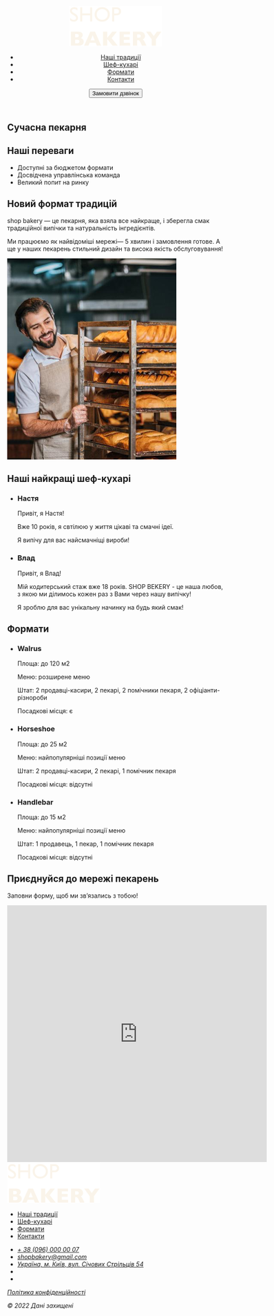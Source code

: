 <!DOCTYPE html>
<html lang="uk">
  <head>
    <meta charset="UTF-8" />
    <meta name="viewport" content="width=device-width, initial-scale=1.0" />
    <title>Сучасна пекарня</title>
    <!-- Fonts -->
    <link rel="preconnect" href="https://fonts.googleapis.com" />
    <link rel="preconnect" href="https://fonts.gstatic.com" crossorigin />
    <link
      href="https://fonts.googleapis.com/css2?family=Poppins:wght@300;400;600;900&display=swap"
      rel="stylesheet"
    />
    <!-- Styles -->
    <link rel="stylesheet" href="./css/Styles.css" />
  </head>
  <body>
    <header class="header">
      <div class="container">
        <div class="header-container">
          <nav class="header-nav">
            <a href="Beginning.html">
              <img src="./Images/logo.svg" alt="Логотип сучасної пекарні" />
            </a>
            <ul class="header-menu">
              <li>
                <a class="link" href="#traditions-section">Наші традиції</a>
              </li>
              <li><a class="link" href="#chefs-section">Шеф-кухарі</a></li>
              <li><a class="link" href="#formats-section">Формати</a></li>
              <li><a class="link" href="#contacts-section">Контакти</a></li>
            </ul>
          </nav>
          <button class="button" type="button">Замовити дзвінок</button>
        </div>
      </div>
    </header>
    <main>
      <section class="hero-section">
        <div class="container">
          <h1 class="hero-title">
            <span class="accent">Сучасна</span> пекарня
          </h1>
        </div>
      </section>
      <section class="advantages-section">
        <div class="container">
          <h2 class="visually-hidden">Наші переваги</h2>
          <ul class="advantages-list">
            <li class="advantages-item">Доступні за бюджетом формати</li>
            <li class="advantages-item">Досвідчена управлінська команда</li>
            <li class="advantages-item">Великий попит на ринку</li>
          </ul>
        </div>
      </section>
      <section class="traditions-section section" id="traditions-section">
        <div class="container">
          <div class="tradition-container">
            <div class="tradition-content">
              <h2 class="tradition-title section-title">
                Новий формат традицій
              </h2>
              <p class="traditions-text">
                <span class="uppercase">shop bakery</span> — це пекарня, яка
                взяла все найкраще, і зберегла смак традиційної випічки та
                натуральність інгредієнтів.
              </p>
              <p class="traditions-text limited">
                Ми працюємо як найвідоміші мережі—
                <span class="brand">5 хвилин і замовлення готове.</span>
                А ще у наших пекарень стильний дизайн та висока якість
                обслуговування!
              </p>
            </div>
            <img
              src="./Images/Backeryman.jpg"
              alt="Чоловік пекар дивиться з посмішкою на батони"
            />
          </div>
        </div>
      </section>
      <section class="section" id="chefs-section">
        <div class="container">
          <h2 class="chefs-title section-title">
            Наші найкращі <span class="accent">шеф-кухарі</span>
          </h2>
          <ul>
            <li>
              <article>
                <h3 class="chef-title">Настя</h3>
                <p>Привіт, я Настя!</p>
                <p>Вже 10 років, я свтілюю у життя цікаві та смачні ідеї.</p>
                <p>Я випічу для вас найсмачніщі вироби!</p>
              </article>
            </li>
            <li>
              <article>
                <h3 class="chef-title">Влад</h3>
                <p>Привіт, я Влад!</p>
                <p>
                  Мій кодитерський стаж вже 18 років. SHOP BEKERY - це наша
                  любов, з якою ми ділимось кожен раз з Вами через нашу випічку!
                </p>
                <p>Я зроблю для вас унікальну начинку на будь який смак!</p>
              </article>
            </li>
          </ul>
        </div>
      </section>
      <section class="section" id="formats-section">
        <div class="container">
          <h2 class="formats-title section-title">Формати</h2>
          <ul class="format-list">
            <li class="format-item">
              <article class="format-card">
                <h3 class="format-title">Walrus</h3>
                <div class="format-text">
                  <p>Площа: до 120 м2</p>
                  <p>Меню: розширене меню</p>
                  <p>
                    Штат: 2 продавці-касири, 2 пекарі, 2 помічники пекаря, 2
                    офіціанти-різнороби
                  </p>
                  <p>Посадкові місця: є</p>
                </div>
              </article class="format-card">
            </li>
            <li class="format-item">
              <article>
                <h3 class="format-title">Horseshoe</h3>
                <div class="format-text">
                  <p>Площа: до 25 м2</p>
                  <p>Меню: найпопулярніші позиції меню</p>
                  <p>Штат: 2 продавці-касири, 2 пекарі, 1 помічник пекаря</p>
                  <p>Посадкові місця: відсутні</p>
                </div>
              </article>
            </li>
            <li class="format-item">
              <article class="format-card">
                <h3 class="format-title">Handlebar</h3>
                <div class="format-text">
                  <p>Площа: до 15 м2</p>
                  <p>Меню: найпопулярніші позиції меню</p>
                  <p>Штат: 1 продавець, 1 пекар, 1 помічник пекаря</p>
                  <p>Посадкові місця: відсутні</p>
                </div>
              </article>
            </li>
          </ul>
        </div>
      </section>
      <section class="section" id="contact-section">
        <div class="container">
          <h2 class="contact-title section-title">
            Приєднуйся до мережі пекарень
          </h2>
          <p>Заповни форму, щоб ми звʼязались з тобою!</p>
          <iframe
            src="https://maps.app.goo.gl/mjWwkDeYJMgSfQJa6"
            frameborder="0"
            width="603"
            height="595"
            allowfullscreen=""
            loading="lazy"
            referrerpolicy="no-referrer-when-downgrade"
          ></iframe>
        </div>
      </section>
    </main>
    <footer>
      <div class="container">
        <nav>
          <a href="a">
            <img src="./Images/logo.svg" alt="Логотип сучасної пекарні" />
          </a>
          <ul>
            <li><a class="link" href="#">Наші традиції</a></li>
            <li><a class="link" href="#">Шеф-кухарі</a></li>
            <li><a class="link" href="#">Формати</a></li>
            <li><a class="link" href="#">Контакти</a></li>
          </ul>
        </nav>
        <address>
          <ul>
            <li>
              <a class="address-link" href="tel:+380960000007"
                >+ 38 (096) 000 00 07</a
              >
            </li>
            <li>
              <a class="address-link" href="mailto:shopbakery@gmail.com"
                >shopbakery@gmail.com</a
              >
            </li>
            <li>
              <a
                class="address-link"
                href="https://maps.app.goo.gl/P4e2wpjtsCcSokCW6"
                target="_blank"
                >Україна, м. Київ, вул. Січових Стрільців 54</a
              >
            </li>
            <li>
              <a href="f">
                <!-- facebook item -->
              </a>
            </li>
            <li>
              <a href="in">
                <!-- instugram item -->
              </a>
            </li>
          </ul>
          <a class="address-link" href="#" target="_blank"
            >Політика конфіденційності</a
          >
          <p class="address-copyright">&copy; 2022 Дані захищені</p>
        </address>
      </div>
    </footer>
  </body>
</html>

